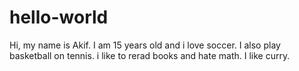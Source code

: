# hello-world

Hi, my name is Akif. I am 15 years old and i love soccer. I also play basketball on tennis. i like to rerad books and hate math.
I like curry.
